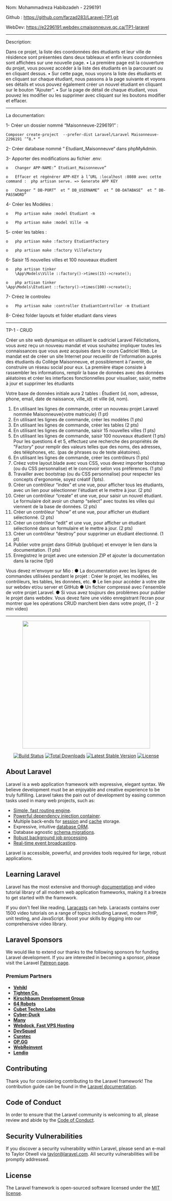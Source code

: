 Nom: Mohammadreza Habibzadeh - 2296191

Github : https://github.com/farzad283/Laravel-TP1.git

WebDev: https://e2296191.webdev.cmaisonneuve.qc.ca/TP1-laravel


-----------------------------------------------------------------------------------------

Description:

Dans ce projet, la liste des coordonnées des étudiants et leur ville de résidence sont présentées dans deux tableaux et enfin leurs coordonnées sont affichées sur une nouvelle page.
• La première page est la couverture du projet, vous pouvez accéder à la liste des étudiants en la parcourant ou en cliquant dessus.
• Sur cette page, nous voyons la liste des étudiants et en cliquant sur chaque étudiant, nous passons à la page suivante et voyons ses détails et vous pouvez également créer un nouvel étudiant en cliquant sur le bouton "Ajouter".
• Sur la page de détail de chaque étudiant, vous pouvez les modifier ou les supprimer avec cliquant sur les boutons modifier et effacer.


------------------------------------------------------------------------------------------

La documentation: 


1-	Créer un dossier nommé “Maisonneuve-2296191” :

    Composer create-project  --prefer-dist Laravel/Laravel Maisonneuve-2296191 ‘“8.* “

2-	Créer database nommé “ Etudiant_Maisonneuve“ dans phpMyAdmin.

3-  Apporter des modifications au fichier .env:

    o	Changer APP-NAME:” Etudiant_Maisonneuve”

    o	Effacer et régénérer APP-KEY à l’URL :localhost :8080 avec cette command :  php artisan serve. => Generate APP KEY

    o	Changer “ DB-PORT“  et “ DB_USERNAME“  et “ DB-DATABASE“  et “ DB-PASSWORD“ 
        

4-	Créer  les Modèles :

    o	Php artisan make :model Etudiant -m

    o	Php artisan make :model Ville -m


5-	créer les tables :

    o	php artisan make :factory EtudiantFactory

    o	php artisan make :factory VilleFactory


6-	Saisir 15 nouvelles villes et 100 nouveaux étudient

    o	php artisan tinker
        \App\Models\Ville ::factory()->times(15)->create();

    o	php artisan tinker
 	\App\Models\Etudiant ::factory()->times(100)->create();


7-	Créez le controleu

    o	Php artisan make :controller EtudiantController -m Etudiant


8-	Créez folder layouts et folder etudiant dans views


------------------------------------------------------------------------------------------

TP-1 - CRUD

Créer un site web dynamique en utilisant le cadriciel Laravel
Félicitations, vous avez reçu un nouveau mandat et vous souhaitez impliquer toutes les connaissances que vous avez acquises dans le cours Cadriciel Web.
Le mandat est de créer un site Internet pour recueillir de l'information auprès des étudiants du Collège Maisonneuve, et possiblement à l'avenir, de construire un réseau social pour eux.
La première étape consiste à rassembler les informations, remplir la base de données avec des données aléatoires et créer les interfaces fonctionnelles pour visualiser, saisir, mettre à jour et supprimer les étudiants

Votre base de données initiale aura 2 tables : Étudient (id, nom, adresse, phone, email, date de naissance, ville_id) et ville (id, nom).

1. En utilisant les lignes de commande, créer un nouveau projet Laravel nommée Maisonneuve{votre matricule} (1 pt)
2. En utilisant les lignes de commande, créer les modèles (1 pts)
3. En utilisant les lignes de commande, créer les tables (2 pts)
4. En utilisant les lignes de commande, saisir 15 nouvelles villes (1 pts)
5. En utilisant les lignes de commande, saisir 100 nouveaux étudient (1 pts)
Pour les questions 4 et 5, effectuez une recherche des propriétés de "Factory" pour remplir des valeurs telles que des noms, des adresses, des téléphones, etc. (pas de phrases ou de texte aléatoires).
6. En utilisant les lignes de commande, créer les contrôleurs (1 pts)
7. Créez votre layout.blade avec vous CSS, vous devez importer bootstrap (ou du CSS personnalise) et le concevoir selon vos préférences. (1 pts)
8. Travailler avec bootstrap (ou du CSS personnalise) pour respecter les concepts d'ergonomie, soyez créatif (1pts).
9. Créer un contrôleur “index” et une vue, pour afficher tous les étudiants, avec un lien pour sélectionner l'étudiant et le mettre à jour. (2 pts)
10. Créer un contrôleur “create” et une vue, pour saisir un nouvel étudiant. Le formulaire doit avoir un champ “select” avec toutes les villes qui viennent de la base de données. (2 pts)
11. Créer un contrôleur “show” et une vue, pour afficher un étudiant sélectionné. (2 pts)
12. Créer un contrôleur “edit” et une vue, pour afficher un étudiant sélectionné dans un formulaire et le mettre à jour. (2 pts)
13. Créer un contrôleur “destroy” pour supprimer un étudiant  électionné. (1 pt)
14. Publier votre projet dans GitHub (publique) et envoyer le lien dans la documentation. (1 pts)
15. Enregistrez le projet avec une extension ZIP et ajouter la documentation dans la racine (1pt)

Vous devez m'envoyer sur Mio :
● La documentation avec les lignes de commandes utilisées pendant le projet :
Créer le projet, les modèles, les contrôleurs, les tables, les données, etc.
● Le lien pour accéder à votre site sur webdev et/ou server et GitHub
● Un fichier compressé avec l'ensemble de votre projet Laravel.
● Si vous avez toujours des problèmes pour publier le projet dans webdev. Vous devez faire une vidéo enregistrant l’écran pour montrer que les opérations CRUD marchent bien dans votre projet, (1 - 2 min video)


-------------------------------------------------------------------------------------------


<p align="center"><a href="https://laravel.com" target="_blank"><img src="https://raw.githubusercontent.com/laravel/art/master/logo-lockup/5%20SVG/2%20CMYK/1%20Full%20Color/laravel-logolockup-cmyk-red.svg" width="400"></a></p>

<p align="center">
<a href="https://travis-ci.org/laravel/framework"><img src="https://travis-ci.org/laravel/framework.svg" alt="Build Status"></a>
<a href="https://packagist.org/packages/laravel/framework"><img src="https://img.shields.io/packagist/dt/laravel/framework" alt="Total Downloads"></a>
<a href="https://packagist.org/packages/laravel/framework"><img src="https://img.shields.io/packagist/v/laravel/framework" alt="Latest Stable Version"></a>
<a href="https://packagist.org/packages/laravel/framework"><img src="https://img.shields.io/packagist/l/laravel/framework" alt="License"></a>
</p>

## About Laravel

Laravel is a web application framework with expressive, elegant syntax. We believe development must be an enjoyable and creative experience to be truly fulfilling. Laravel takes the pain out of development by easing common tasks used in many web projects, such as:

- [Simple, fast routing engine](https://laravel.com/docs/routing).
- [Powerful dependency injection container](https://laravel.com/docs/container).
- Multiple back-ends for [session](https://laravel.com/docs/session) and [cache](https://laravel.com/docs/cache) storage.
- Expressive, intuitive [database ORM](https://laravel.com/docs/eloquent).
- Database agnostic [schema migrations](https://laravel.com/docs/migrations).
- [Robust background job processing](https://laravel.com/docs/queues).
- [Real-time event broadcasting](https://laravel.com/docs/broadcasting).

Laravel is accessible, powerful, and provides tools required for large, robust applications.

## Learning Laravel

Laravel has the most extensive and thorough [documentation](https://laravel.com/docs) and video tutorial library of all modern web application frameworks, making it a breeze to get started with the framework.

If you don't feel like reading, [Laracasts](https://laracasts.com) can help. Laracasts contains over 1500 video tutorials on a range of topics including Laravel, modern PHP, unit testing, and JavaScript. Boost your skills by digging into our comprehensive video library.

## Laravel Sponsors

We would like to extend our thanks to the following sponsors for funding Laravel development. If you are interested in becoming a sponsor, please visit the Laravel [Patreon page](https://patreon.com/taylorotwell).

### Premium Partners

- **[Vehikl](https://vehikl.com/)**
- **[Tighten Co.](https://tighten.co)**
- **[Kirschbaum Development Group](https://kirschbaumdevelopment.com)**
- **[64 Robots](https://64robots.com)**
- **[Cubet Techno Labs](https://cubettech.com)**
- **[Cyber-Duck](https://cyber-duck.co.uk)**
- **[Many](https://www.many.co.uk)**
- **[Webdock, Fast VPS Hosting](https://www.webdock.io/en)**
- **[DevSquad](https://devsquad.com)**
- **[Curotec](https://www.curotec.com/services/technologies/laravel/)**
- **[OP.GG](https://op.gg)**
- **[WebReinvent](https://webreinvent.com/?utm_source=laravel&utm_medium=github&utm_campaign=patreon-sponsors)**
- **[Lendio](https://lendio.com)**

## Contributing

Thank you for considering contributing to the Laravel framework! The contribution guide can be found in the [Laravel documentation](https://laravel.com/docs/contributions).

## Code of Conduct

In order to ensure that the Laravel community is welcoming to all, please review and abide by the [Code of Conduct](https://laravel.com/docs/contributions#code-of-conduct).

## Security Vulnerabilities

If you discover a security vulnerability within Laravel, please send an e-mail to Taylor Otwell via [taylor@laravel.com](mailto:taylor@laravel.com). All security vulnerabilities will be promptly addressed.

## License

The Laravel framework is open-sourced software licensed under the [MIT license](https://opensource.org/licenses/MIT).
